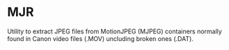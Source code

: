 # MJR

Utility to extract JPEG files from MotionJPEG (MJPEG) containers normally found in Canon video files (.MOV) uncluding broken ones (.DAT).

